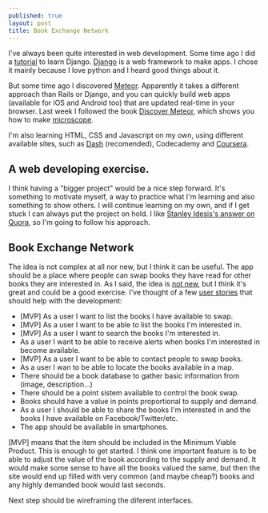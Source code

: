 ```yaml
---
published: true
layout: post
title: Book Exchange Network
---
```



I've always been quite interested in web development. Some time ago I did a [tutorial](http://www.tangowithdjango.com/) to learn Django. [Django](https://www.djangoproject.com/) is a web framework to make apps. I chose it mainly because I love python and I heard good things about it. 

But some time ago I discovered [Meteor](https://www.meteor.com/). Apparently it takes a different approach than Rails or Django, and you can quickly build web apps (available for iOS and Android too) that are updated real-time in your browser. Last week I followed the book [Discover Meteor](https://www.discovermeteor.com/), which shows you how to make [microscope](https://github.com/Partinez/microscope).

I'm also learning HTML, CSS and Javascript on my own, using different available sites, such as [Dash](https://dash.generalassemb.ly) (recomended), Codecademy and [Coursera](https://www.coursera.org/specializations/full-stack).

## A web developing exercise.

I think having a "bigger project" would be a nice step forward. It's something to motivate myself, a way to practice what I'm learning and also something to show others. I will continue learning on my own, and if I get stuck I can always put the project on hold. I like [Stanley Idesis's answer on Quora](https://www.quora.com/How-do-I-learn-web-development/answer/Stanley-Idesis), so I'm going to follow his approach.

## Book Exchange Network
The idea is not complex at all nor new, but I think it can be useful. The app should be a place where people can swap books they have read for other books they are interested in. As I said, the idea is [not new](http://bookmooch.com), but I think it's great and could be a good exercise. I've thought of a few [user stories](http://www.agilemodeling.com/artifacts/userStory.htm) that should help with the development:
* [MVP] As a user I want to list the books I have available to swap.
* [MVP] As a user I want to be able to list the books I'm interested in.
* [MVP] As a user I want to search the books I'm interested in.
* As a user I want to be able to receive alerts when books I'm interested in become available.
* [MVP] As a user I want to be able to contact people to swap books.
* As a user I wan to be able to locate the books available in a map.
* There should be a book database to gather basic information from (image, description...)
* There should be a point sistem available to control the book swap.
* Books should have a value in points proportional to supply and demand.
* As a user I should be able to share the books I'm interested in and the books I have available on Facebook/Twitter/etc.
* The app should be available in smartphones.

[MVP] means that the item should be included in the Minimum Viable Product. This is enough to get started. I think one important feature is to be able to adjust the value of the book according to the supply and demand. It would make some sense to have all the books valued the same, but then the site would end up filled with very common (and maybe cheap?) books and any highly demanded book would last seconds. 

Next step should be wireframing the diferent interfaces.
